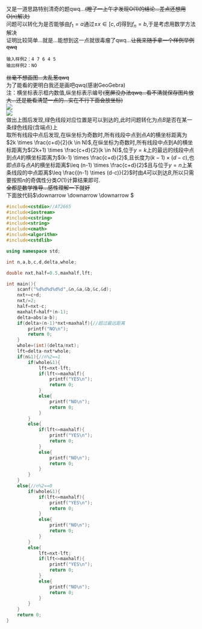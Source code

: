 又是一道思路特别清奇的题qwq...~~(瞪了一上午才发现O(1)的结论...差点还想用O(n)解决)~~  
问题可以转化为是否能够由$f_{1}=a$通过$\pm x \in[c,d]$得到$f_{n}=b$,于是考虑用数学方法解决  
证明比较简单...就是...能想到这一点就很毒瘤了qwq...~~让我来随手拿一个样例举例qwq~~  
```
输入样例2：4 7 6 4 5
输出样例2：NO
```
~~丝毫不想画图...太乱惹qwq~~  
为了能看的更明白我还是画吧qwq(感谢GeoGebra)  
注：横坐标表示框内数值,纵坐标表示编号~~(宽屏没办法qwq...看不清就保存图片放大...还是能看清楚一点的...实在不行下面会放坐标)~~  
![](https://cdn.luogu.com.cn/upload/pic/28713.png)  
![](https://cdn.luogu.com.cn/upload/pic/28720.png)  
做出上图后发现,绿色线段对应位置是可以到达的,此时问题转化为点$B$是否在某一条绿色线段(含端点)上  
取所有线段中点后发现,在纵坐标为奇数时,所有线段中点到点$A$的横坐标距离为$2k \times \frac{c+d}{2}(k \in N)$,在纵坐标为奇数时,所有线段中点到A的横坐标距离为$(2k+1) \times \frac{c+d}{2}(k \in N)$,位于$y=k$上的最远的线段中点到点$A$的横坐标距离为$(k-1) \times \frac{c+d}{2}$,且长度为$(k-1) \times (d-c)$,也即点$B$与点$A$的横坐标距离$\leq (n-1) \times \frac{c+d}{2}$且与位于$y=n$上某条线段的中点距离$\leq \frac{(n-1) \times (d-c)}{2}$时由$A$可以到达$B$,所以只需要按照$n$的奇偶性分类$O(1)$计算结果即可.  
~~全都是数学推导...感性理解一下就好~~  
下面放代码$\downarrow \downarrow \downarrow $  
```cpp
#include<cstdio>//AT2665
#include<iostream>
#include<cstring>
#include<string>
#include<cmath>
#include<algorithm>
#include<cstdlib>

using namespace std;

int n,a,b,c,d,delta,whole;

double nxt,half=0.5,maxhalf,lft;

int main(){
    scanf("%d%d%d%d%d",&n,&a,&b,&c,&d);
    nxt+=c+d;
    nxt/=2;
    half=nxt-c;
    maxhalf=half*(n-1);
    delta=abs(a-b);
    if(delta>(n-1)*nxt+maxhalf){//超过最远距离
        printf("NO\n");
        return 0;
    }
    whole=(int)(delta/nxt);
    lft=delta-nxt*whole;
    if(n&1){//n%2==1
        if(whole&1){
            lft=nxt-lft;
            if(lft<=maxhalf){
                printf("YES\n");
                return 0;
            }
            else{
                printf("NO\n");
                return 0;
            }
        }
        else{
            if(lft<=maxhalf){
                printf("YES\n");
                return 0;
            }
            else{
                printf("NO\n");
                return 0;
            }
        }
    }
    else{//n%2==0
        if(whole&1){
            if(lft<=maxhalf){
                printf("YES\n");
                return 0;
            }
            else{
                printf("NO\n");
                return 0;
            }
        }
        else{
            lft=nxt-lft;
            if(lft<=maxhalf){
                printf("YES\n");
                return 0;
            }
            else{
                printf("NO\n");
                return 0;
            }
        }
    }
    return 0;
}

```
